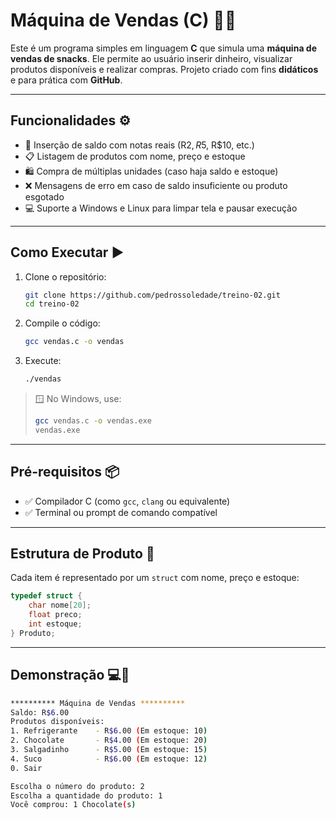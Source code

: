 # **Máquina de Vendas (C)** 🛒🍫

Este é um programa simples em linguagem **C** que simula uma **máquina de vendas de snacks**. Ele permite ao usuário inserir dinheiro, visualizar produtos disponíveis e realizar compras. Projeto criado com fins **didáticos** e para prática com **GitHub**.

---

## **Funcionalidades** ⚙️

- 💸 Inserção de saldo com notas reais (R$2, R$5, R$10, etc.)
- 📋 Listagem de produtos com nome, preço e estoque
- 🛍️ Compra de múltiplas unidades (caso haja saldo e estoque)
- ❌ Mensagens de erro em caso de saldo insuficiente ou produto esgotado
- 💻 Suporte a Windows e Linux para limpar tela e pausar execução

---

## **Como Executar** ▶️

1. Clone o repositório:
   ```bash
   git clone https://github.com/pedrossoledade/treino-02.git
   cd treino-02
   ```

2. Compile o código:
   ```bash
   gcc vendas.c -o vendas
   ```

3. Execute:
   ```bash
   ./vendas
   ```

> 🪟 No Windows, use:
> ```bash
> gcc vendas.c -o vendas.exe
> vendas.exe
> ```

---

## **Pré-requisitos** 📦

- ✅ Compilador C (como `gcc`, `clang` ou equivalente)
- ✅ Terminal ou prompt de comando compatível

---

## **Estrutura de Produto** 🧱

Cada item é representado por um `struct` com nome, preço e estoque:

```c
typedef struct {
    char nome[20];
    float preco;
    int estoque;
} Produto;
```

---

## **Demonstração** 💻🍬

```bash
********** Máquina de Vendas **********
Saldo: R$6.00
Produtos disponíveis:
1. Refrigerante    - R$6.00 (Em estoque: 10)
2. Chocolate       - R$4.00 (Em estoque: 20)
3. Salgadinho      - R$5.00 (Em estoque: 15)
4. Suco            - R$6.00 (Em estoque: 12)
0. Sair

Escolha o número do produto: 2
Escolha a quantidade do produto: 1
Você comprou: 1 Chocolate(s)
```
